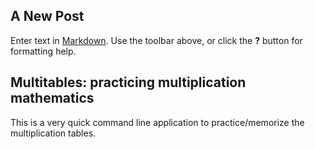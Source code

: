 ## A New Post

Enter text in [Markdown](http://daringfireball.net/projects/markdown/). Use the toolbar above, or click the **?** button for formatting help.

## Multitables: practicing multiplication mathematics

This is a very quick command line application to practice/memorize the multiplication tables. 


